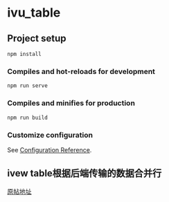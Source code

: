 # ivu_table

## Project setup
```
npm install
```

### Compiles and hot-reloads for development
```
npm run serve
```

### Compiles and minifies for production
```
npm run build
```

### Customize configuration
See [Configuration Reference](https://cli.vuejs.org/config/).



## ivew table根据后端传输的数据合并行

[原帖地址](https://www.cnblogs.com/steamed-twisted-roll/p/9921867.html)

